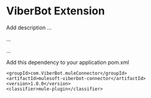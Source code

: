 # ViberBot Extension

Add description ...


...


...


Add this dependency to your application pom.xml

```
<groupId>com.ViberBot.muleConnector</groupId>
<artifactId>mulesoft-viberbot-connector</artifactId>
<version>1.0.0</version>
<classifier>mule-plugin</classifier>
```

